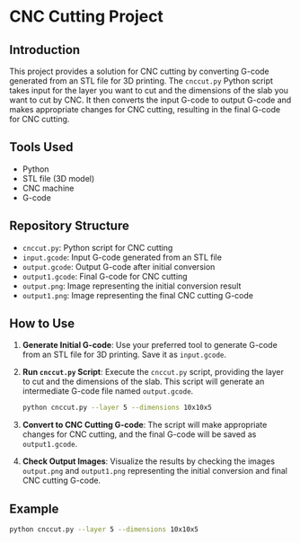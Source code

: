 # CNC Cutting Project

## Introduction

This project provides a solution for CNC cutting by converting G-code generated from an STL file for 3D printing. The `cnccut.py` Python script takes input for the layer you want to cut and the dimensions of the slab you want to cut by CNC. It then converts the input G-code to output G-code and makes appropriate changes for CNC cutting, resulting in the final G-code for CNC cutting.

## Tools Used

- Python
- STL file (3D model)
- CNC machine
- G-code

## Repository Structure

- `cnccut.py`: Python script for CNC cutting
- `input.gcode`: Input G-code generated from an STL file
- `output.gcode`: Output G-code after initial conversion
- `output1.gcode`: Final G-code for CNC cutting
- `output.png`: Image representing the initial conversion result
- `output1.png`: Image representing the final CNC cutting G-code

## How to Use

1. **Generate Initial G-code**: Use your preferred tool to generate G-code from an STL file for 3D printing. Save it as `input.gcode`.

2. **Run `cnccut.py` Script**: Execute the `cnccut.py` script, providing the layer to cut and the dimensions of the slab. This script will generate an intermediate G-code file named `output.gcode`.

    ```bash
    python cnccut.py --layer 5 --dimensions 10x10x5
    ```

3. **Convert to CNC Cutting G-code**: The script will make appropriate changes for CNC cutting, and the final G-code will be saved as `output1.gcode`.

4. **Check Output Images**: Visualize the results by checking the images `output.png` and `output1.png` representing the initial conversion and final CNC cutting G-code.

## Example

```bash
python cnccut.py --layer 5 --dimensions 10x10x5
